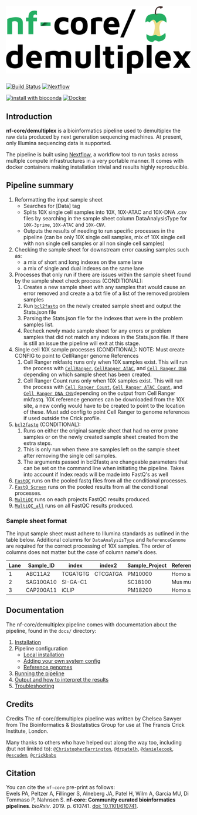 # ![nfcore/demultiplex](docs/images/nfcore-demultiplex_logo.png)

[![Build Status](https://travis-ci.com/nf-core/demultiplex.svg?branch=master)](https://travis-ci.com/nf-core/demultiplex)
[![Nextflow](https://img.shields.io/badge/nextflow-%E2%89%A50.32.0-brightgreen.svg)](https://www.nextflow.io/)

[![install with bioconda](https://img.shields.io/badge/install%20with-bioconda-brightgreen.svg)](http://bioconda.github.io/)
[![Docker](https://img.shields.io/docker/automated/nfcore/demultiplex.svg)](https://hub.docker.com/r/nfcore/demultiplex)

## Introduction
**nf-core/demultiplex** is a bioinformatics pipeline used to demultiplex the raw data produced by next generation sequencing machines. At present, only Illumina sequencing data is supported.

The pipeline is built using [Nextflow](https://www.nextflow.io), a workflow tool to run tasks across multiple compute infrastructures in a very portable manner. It comes with docker containers making installation trivial and results highly reproducible.

## Pipeline summary
1. Reformatting the input sample sheet
    * Searches for [Data] tag
    * Splits 10X single cell samples into 10X, 10X-ATAC and 10X-DNA .csv files by searching in the sample sheet column DataAnalysisType for `10X-3prime`, `10X-ATAC` and `10X-CNV`.
    * Outputs the results of needing to run specific processes in the pipeline (can be only 10X single cell samples, mix of 10X single cell with non single cell samples or all non single cell samples)
2. Checking the sample sheet for downstream error causing samples such as:
    * a mix of short and long indexes on the same lane
    * a mix of single and dual indexes on the same lane
3. Processes that only run if there are issues within the sample sheet found by the sample sheet check process (CONDITIONAL):
      1. Creates a new sample sheet with any samples that would cause an error removed and create a a txt file of a list of the removed problem samples
      2. Run [`bcl2fastq`](http://emea.support.illumina.com/sequencing/sequencing_software/bcl2fastq-conversion-software.html) on the newly created sample sheet and output the Stats.json file
      3. Parsing the Stats.json file for the indexes that were in the problem samples list.
      4. Recheck newly made sample sheet for any errors or problem samples that did not match any indexes in the Stats.json file. If there is still an issue the pipeline will exit at this stage.
4. Single cell 10X sample processes (CONDITIONAL):
      NOTE: Must create CONFIG to point to CellRanger genome References
      1. Cell Ranger mkfastq runs only when 10X samples exist. This will run the process with [`CellRanger`](https://support.10xgenomics.com/single-cell-gene-expression/software/pipelines/latest/what-is-cell-ranger), [`CellRanger ATAC`](https://support.10xgenomics.com/single-cell-atac/software/pipelines/latest/what-is-cell-ranger-atac), and [`Cell Ranger DNA`](https://support.10xgenomics.com/single-cell-dna/software/pipelines/latest/what-is-cell-ranger-dna) depending on which sample sheet has been created.
      2. Cell Ranger Count runs only when 10X samples exist. This will run the process with [`Cell Ranger Count`](https://support.10xgenomics.com/single-cell-gene-expression/software/pipelines/latest/using/count), [`Cell Ranger ATAC Count`](https://support.10xgenomics.com/single-cell-atac/software/pipelines/latest/using/count), and [`Cell Ranger DNA CNV`](https://support.10xgenomics.com/single-cell-dna/software/pipelines/latest/using/cnv)depending on the output from Cell Ranger mkfastq. 10X reference genomes can be downloaded from the 10X site, a new config would have to be created to point to the location of these. Must add config to point Cell Ranger to genome references if used outside the Crick profile.
5. [`bcl2fastq`](http://emea.support.illumina.com/sequencing/sequencing_software/bcl2fastq-conversion-software.html) (CONDITIONAL):
      1. Runs on either the original sample sheet that had no error prone samples or on the newly created sample sheet created from the extra steps.
      2. This is only run when there are samples left on the sample sheet after removing the single cell samples.
      3. The arguments passed in bcl2fastq are changeable parameters that can be set on the command line when initiating the pipeline. Takes into account if Index reads will be made into FastQ's as well
6. [`FastQC`](https://www.bioinformatics.babraham.ac.uk/projects/fastqc/) runs on the pooled fastq files from all the conditional processes.
7. [`FastQ Screen`](https://www.bioinformatics.babraham.ac.uk/projects/fastq_screen/) runs on the pooled results from all the conditional processes.
8. [`MultiQC`](https://multiqc.info/docs/) runs on each projects FastQC results produced.
9. [`MultiQC_all`](https://multiqc.info/docs/) runs on all FastQC results produced.

### Sample sheet format
The input sample sheet must adhere to Illumina standards as outlined in the table below. Additional columns for `DataAnalysisType` and `ReferenceGenome` are required for the correct processing of 10X samples. The order of columns does not matter but the case of column name's does. 
     
| Lane        | Sample_ID   | index   | index2 | Sample_Project | ReferenceGenome | DataAnalysisType |
|-------------|-------------|---------|--------|----------------|-----------------|------------------|
|     1       |   ABC11A2   | TCGATGTG|CTCGATGA|     PM10000    |  Homo sapiens   |    Whole Exome   |
|     2       |  SAG100A10  | SI-GA-C1|        |     SC18100    |  Mus musculus	 |    10X-3prime    |
|     3       |  CAP200A11  |  iCLIP  |        |     PM18200    |  Homo sapiens   |       Other      |

## Documentation
The nf-core/demultiplex pipeline comes with documentation about the pipeline, found in the `docs/` directory:

1. [Installation](https://nf-co.re/usage/installation)
2. Pipeline configuration
    * [Local installation](https://nf-co.re/usage/local_installation)
    * [Adding your own system config](https://nf-co.re/usage/adding_own_config)
    * [Reference genomes](https://nf-co.re/usage/reference_genomes)
3. [Running the pipeline](docs/usage.md)
4. [Output and how to interpret the results](docs/output.md)
5. [Troubleshooting](https://nf-co.re/usage/troubleshooting)

## Credits
Credits
The nf-core/demultiplex pipeline was written by Chelsea Sawyer from The Bioinformatics & Biostatistics Group for use at The Francis Crick Institute, London.

Many thanks to others who have helped out along the way too, including (but not limited to): [`@ChristopherBarrington`](https://github.com/ChristopherBarrington), [`@drpatelh`](https://github.com/drpatelh), [`@danielecook`](https://github.com/danielecook), [`@escudem`](https://github.com/escudem), [`@crickbabs`](https://github.com/crickbabs)

## Citation

<!-- TODO nf-core: Add citation for pipeline after first release. Uncomment lines below and update Zenodo doi. -->
<!-- If you use  {{ cookiecutter.name }} for your analysis, please cite it using the following doi: [10.5281/zenodo.XXXXXX](https://doi.org/10.5281/zenodo.XXXXXX) -->

You can cite the `nf-core` pre-print as follows:  
Ewels PA, Peltzer A, Fillinger S, Alneberg JA, Patel H, Wilm A, Garcia MU, Di Tommaso P, Nahnsen S. **nf-core: Community curated bioinformatics pipelines**. *bioRxiv*. 2019. p. 610741. [doi: 10.1101/610741](https://www.biorxiv.org/content/10.1101/610741v1).
